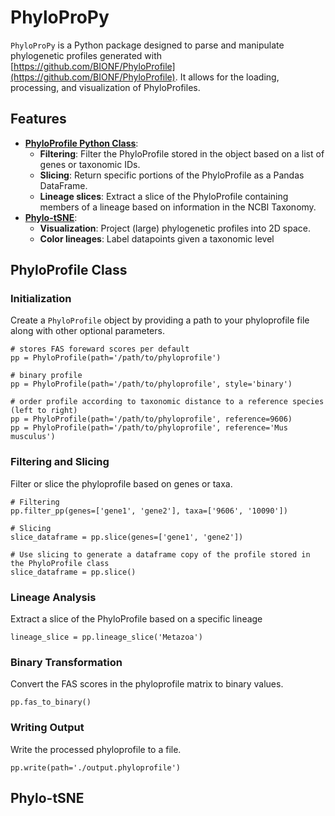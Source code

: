 # PhyloProPy

`PhyloProPy` is a Python package designed to parse and manipulate phylogenetic profiles generated with [https://github.com/BIONF/PhyloProfile](https://github.com/BIONF/PhyloProfile). It allows for the loading, processing, and visualization of PhyloProfiles.

## Features

- [**PhyloProfile Python Class**](#phyloprofile-class):
  - **Filtering**: Filter the PhyloProfile stored in the object based on a list of genes or taxonomic IDs.
  - **Slicing**: Return specific portions of the PhyloProfile as a Pandas DataFrame.
  - **Lineage slices**: Extract a slice of the PhyloProfile containing members of a lineage based on information in the NCBI Taxonomy.
- [**Phylo-tSNE**](#phylo-tsne):
  - **Visualization**: Project (large) phylogenetic profiles into 2D space.
  - **Color lineages**: Label datapoints given a taxonomic level

## PhyloProfile Class

### Initialization

Create a `PhyloProfile` object by providing a path to your phyloprofile file along with other optional parameters.

```
# stores FAS foreward scores per default
pp = PhyloProfile(path='/path/to/phyloprofile')

# binary profile
pp = PhyloProfile(path='/path/to/phyloprofile', style='binary')

# order profile according to taxonomic distance to a reference species (left to right)
pp = PhyloProfile(path='/path/to/phyloprofile', reference=9606)
pp = PhyloProfile(path='/path/to/phyloprofile', reference='Mus musculus')

```

### Filtering and Slicing

Filter or slice the phyloprofile based on genes or taxa.

```
# Filtering 
pp.filter_pp(genes=['gene1', 'gene2'], taxa=['9606', '10090'])

# Slicing
slice_dataframe = pp.slice(genes=['gene1', 'gene2'])

# Use slicing to generate a dataframe copy of the profile stored in the PhyloProfile class
slice_dataframe = pp.slice()
```

### Lineage Analysis

Extract a slice of the PhyloProfile based on a specific lineage

```
lineage_slice = pp.lineage_slice('Metazoa')
```

### Binary Transformation

Convert the FAS scores in the phyloprofile matrix to binary values.

```
pp.fas_to_binary()
```

### Writing Output

Write the processed phyloprofile to a file.

```
pp.write(path='./output.phyloprofile')
```

## Phylo-tSNE








